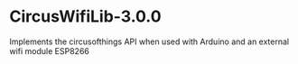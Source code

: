 # CircusWifiLib-3.0.0
Implements the circusofthings API when used with Arduino and an external wifi module ESP8266
